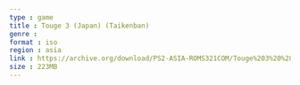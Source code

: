 ```yaml
---
type : game
title : Touge 3 (Japan) (Taikenban)
genre : 
format : iso
region : asia
link : https://archive.org/download/PS2-ASIA-ROMS321COM/Touge%203%20%28Japan%29%20%28Taikenban%29.7z
size : 223MB
---
```

